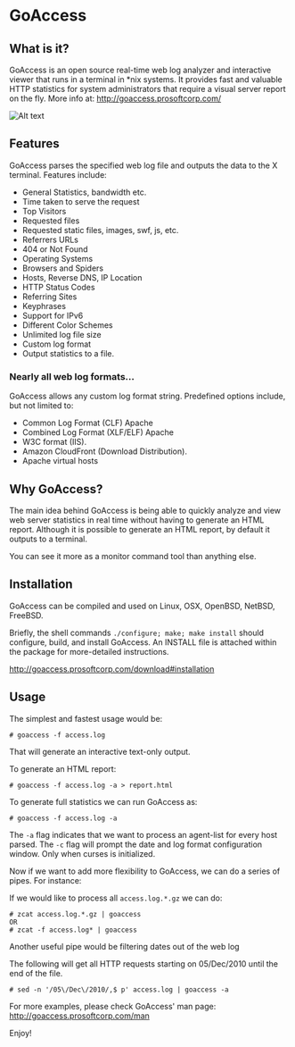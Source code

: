 GoAccess
========

What is it?
-------------
GoAccess is an open source real-time web log analyzer and interactive viewer that runs in a terminal in *nix systems. It provides fast and valuable HTTP statistics for system administrators that require a visual server report on the fly.
More info at: http://goaccess.prosoftcorp.com/ 

![Alt text](http://goaccess.prosoftcorp.com/images/goaccess_screenshot1M-03L.png)

Features
----------
GoAccess parses the specified web log file and outputs the data to the X terminal. Features include:

* General Statistics, bandwidth etc.
* Time taken to serve the request
* Top Visitors
* Requested files
* Requested static files, images, swf, js, etc.
* Referrers URLs
* 404 or Not Found
* Operating Systems
* Browsers and Spiders
* Hosts, Reverse DNS, IP Location
* HTTP Status Codes
* Referring Sites
* Keyphrases
* Support for IPv6
* Different Color Schemes
* Unlimited log file size
* Custom log format
* Output statistics to a file.

### Nearly all web log formats... ###
GoAccess allows any custom log format string. Predefined options include, but not limited to:

* Common Log Format (CLF) Apache
* Combined Log Format (XLF/ELF) Apache
* W3C format (IIS).
* Amazon CloudFront (Download Distribution).
* Apache virtual hosts

Why GoAccess?
-------------
The main idea behind GoAccess is being able to quickly analyze and view web server statistics in real time without having to generate an HTML report. Although it is possible to generate an HTML report, by default it outputs to a terminal.

You can see it more as a monitor command tool than anything else.

Installation
------------
GoAccess can be compiled and used on Linux, OSX, OpenBSD, NetBSD, FreeBSD.

Briefly, the shell commands `./configure; make; make install` should configure, build, and install GoAccess.
An INSTALL file is attached within the package for more-detailed instructions. 

http://goaccess.prosoftcorp.com/download#installation

Usage
-----
The simplest and fastest usage would be:

    # goaccess -f access.log
    
That will generate an interactive text-only output.

To generate an HTML report:

    # goaccess -f access.log -a > report.html
    
To generate full statistics we can run GoAccess as:

    # goaccess -f access.log -a

The `-a` flag indicates that we want to process an agent-list for every host parsed. The `-c` flag will prompt the date and log format configuration window. Only when curses is initialized.

Now if we want to add more flexibility to GoAccess, we can do a series of pipes. For instance:

If we would like to process all `access.log.*.gz` we can do:

    # zcat access.log.*.gz | goaccess 
    OR
    # zcat -f access.log* | goaccess
    
Another useful pipe would be filtering dates out of the web log

The following will get all HTTP requests starting on 05/Dec/2010 until the end of the file.

    # sed -n '/05\/Dec\/2010/,$ p' access.log | goaccess -a

For more examples, please check GoAccess' man page: 
http://goaccess.prosoftcorp.com/man


Enjoy!
